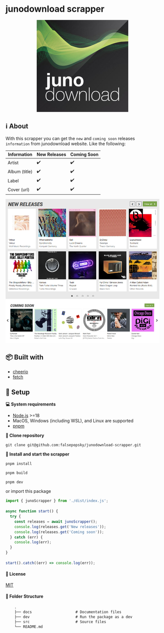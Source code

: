 # junodownload scrapper

<div align="center">
  	<img src="docs/media/logo.jpg" alt="junodownload Logo"/>
</div>

## :information_source: About

With this scrapper you can get the `new` and `coming soon` releases `information` from junodownload website. Like the following:

| Information   | New Releases       | Coming Soon        |
| ------------- | ------------------ | ------------------ |
| Artist        | :heavy_check_mark: | :heavy_check_mark: |
| Album (title) | :heavy_check_mark: | :heavy_check_mark: |
| Label         | :heavy_check_mark: | :heavy_check_mark: |
| Cover (url)   | :heavy_check_mark: | :heavy_check_mark: |

<div align="center">
    <img src="docs/media/new_releases.png" alt="JunoDownload new releases"/>
  	<img src="docs/media/coming_soon.png" alt="JunoDownload coming soon releases"/>
</div>

## :package: Built with

- [cheerio](https://www.npmjs.com/package/cheerio)
- [fetch](https://nodejs.org/dist/latest-v18.x/docs/api/globals.html#fetch)

## :pushpin: Setup

**:computer: System requirements**

- [Node.js](https://nodejs.org/en/download/current/) >=18
- MacOS, Windows (including WSL), and Linux are supported
- [pnpm](https://pnpm.io/)

**:arrows_counterclockwise: Clone repository**

```
git clone git@github.com:falsepopsky/junodownload-scrapper.git
```

**:checkered_flag: Install and start the scrapper**

```
pnpm install
```

```
pnpm build
```

```
pnpm dev
```

or import this package

```JavaScript
import { junoScrapper } from './dist/index.js';

async function start() {
  try {
    const releases = await junoScrapper();
    console.log(releases.get('New releases'));
    console.log(releases.get('Coming soon'));
  } catch (err) {
    console.log(err);
  }
}

start().catch((err) => console.log(err));
```

#### :scroll: License

[MIT](https://github.com/falsepopsky/junodownload-scrapper/blob/main/LICENSE)

#### :open_file_folder: Folder Structure

```
    .
    ├── docs                    # Documentation files
    ├── dev                     # Run the package as a dev
    ├── src                     # Source files
    └── README.md
```
